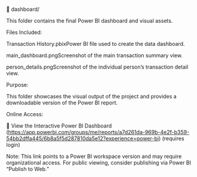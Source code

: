 📁 dashboard/

This folder contains the final Power BI dashboard and visual assets.

Files Included:

Transaction History.pbixPower BI file used to create the data dashboard.

main_dashboard.pngScreenshot of the main transaction summary view.

person_details.pngScreenshot of the individual person’s transaction detail view.

Purpose:

This folder showcases the visual output of the project and provides a downloadable version of the Power BI report.

Online Access:

🔗 View the Interactive Power BI Dashboard (https://app.powerbi.com/groups/me/reports/a7d261da-969b-4e2f-b359-54bb2dffa445/6b8a5f5d287810da5e12?experience=power-bi) (requires login)

Note: This link points to a Power BI workspace version and may require organizational access. For public viewing, consider publishing via Power BI “Publish to Web.”


